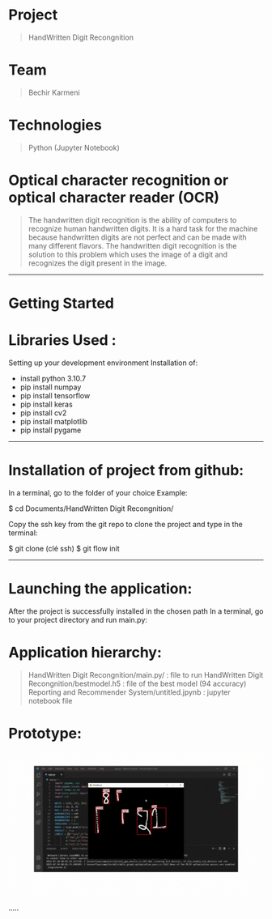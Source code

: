 # Project
> HandWritten Digit Recongnition

# Team
> Bechir Karmeni


# Technologies
> Python (Jupyter Notebook)

# Optical character recognition or optical character reader (OCR)
> The handwritten digit recognition is the ability of computers to recognize human handwritten digits. It is a hard task for the
machine because handwritten digits are not perfect and can be made with many different flavors. The handwritten digit
recognition is the solution to this problem which uses the image of a digit and recognizes the digit present in the image.



**********************************************************************************

# Getting Started

# Libraries Used :
Setting up your development environment
Installation of:
- install python 3.10.7
- pip install numpay
- pip install tensorflow
- pip install keras
- pip install cv2
- pip install matplotlib
- pip install pygame



**********************************************************************************
# Installation of project from github:

In a terminal, go to the folder of your choice Example:

$ cd Documents/HandWritten Digit Recongnition/

Copy the ssh key from the git repo to clone the project
and type in the terminal:

$ git clone (clé ssh)
$ git flow init 


**********************************************************************************

# Launching the application:
After the project is successfully installed in the chosen path
In a terminal, go to your project directory and run  main.py:




 
# Application hierarchy:

>HandWritten Digit Recongnition/main.py/ : file to run
>HandWritten Digit Recongnition/bestmodel.h5 : file of the best model (94 accuracy)
>Reporting and Recommender System/untitled.jpynb : jupyter notebook file


# Prototype:
![Exemple](https://github.com/Bechir-karmeni/Handwritten-Digit-Recognition/blob/main/prototype.gif)



.....
